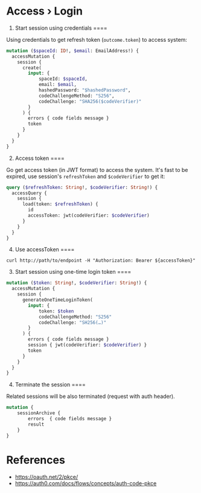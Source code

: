Access › Login
====

1. Start session using credentials
====

Using credentials to get refresh token (`outcome.token`) to access system:

```graphql
mutation ($spaceId: ID!, $email: EmailAddress!) {
  accessMutation {
    session {
      create(
        input: {
            spaceId: $spaceId,
            email: $email,
            hashedPassword: "$hashedPassword",
            codeChallengeMethod: "S256",
            codeChallenge: "SHA256($codeVerifier)"
        }
      ) {
        errors { code fields message }
        token
      }
    }
  }
}
```

2. Access token
====

Go get access token (in JWT format) to access the system. It's fast to be expired, use session's `refreshToken`
and `$codeVerifier` to get it:

```graphql
query ($refreshToken: String!, $codeVerifier: String!) {
  accessQuery {
    session {
      load(token: $refreshToken) {
        id
        accessToken: jwt(codeVerifier: $codeVerifier)
      }
    }
  }
}
```

4. Use accessToken
====

```
curl http://path/to/endpoint -H "Authorization: Bearer ${accessToken}"
```

3. Start session using one-time login token
====

```graphql
mutation ($token: String!, $codeVerifier: String!) {
  accessMutation {
    session {
      generateOneTimeLoginToken(
        input: {
            token: $token
            codeChallengeMethod: "S256"
            codeChallenge: "SH256(…)"
        }
      ) {
        errors { code fields message }
        session { jwt(codeVerifier: $codeVerifier) }
        token
      }
    }
  }
}
```

4. Terminate the session
====

Related sessions will be also terminated (request with auth header).

```graphql
mutation {
    sessionArchive {
        errors  { code fields message }
        result
    }
}
```

References
====

- https://oauth.net/2/pkce/
- https://auth0.com/docs/flows/concepts/auth-code-pkce

